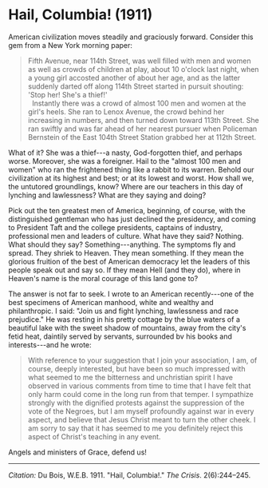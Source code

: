<!--
title:   Hail, Columbia!
author:  Du Bois, W.E.B.
journal: The Crisis
year:    1911
volume:  2
issue: 6
pages: 244-245
-->

# Hail, Columbia! (1911)

American civilization moves steadily and graciously forward. Consider this gem from a New York morning paper: 
> Fifth Avenue, near 114th Street, was well filled with men and women as well as crowds of children at play, about 10 o'clock last night, when a young girl accosted another of about her age, and as the latter suddenly darted off along 114th Street started in pursuit shouting: 'Stop her! She's a thief!'   
> &nbsp;
> Instantly there was a crowd of almost 100 men and women at the girl's heels. She ran to Lenox Avenue, the crowd behind her increasing in numbers, and then turned down toward 113th Street. She ran swiftly and was far ahead of her nearest pursuer when Policeman Bernstein of the East 104th Street Station grabbed her at 112th Street.

What of it? She was a thief---a nasty, God-forgotten thief, and perhaps worse. Moreover, she was a foreigner. Hail to the "almost 100 men and women" who ran the frightened thing like a rabbit to its warren. Behold our civilization at its highest and best; or at its lowest and worst. How shall we, the untutored groundlings, know? Where are our teachers in this day of lynching and lawlessness? What are they saying and doing?

Pick out the ten greatest men of America, beginning, of course, with the distinguished gentleman who has just declined the presidency, and coming to President Taft and the college presidents, captains of industry, professional men and leaders of culture. What have they said? Nothing. What should they say? Something---anything. The symptoms fly and spread. They shriek to Heaven. They mean something. If they mean the glorious fruition of the best of American democracy let the leaders of this people speak out and say so. If they mean Hell (and they do), where in Heaven's name is the moral courage of this land gone to?

The answer is not far to seek. I wrote to an American recently---one of the best specimens of American manhood, white and wealthy and philanthropic. I said: "Join us and fight lynching, lawlessness and race prejudice." He was resting in his pretty cottage by the blue waters of a beautiful lake with the sweet shadow of mountains, away from the city's fetid heat, daintily served by servants, surrounded bv his books and interests---and he wrote:

> With reference to your suggestion that I join your association, I am, of course, deeply interested, but have
been so much impressed with what seemed to me the bitterness and unchristian spirit I have observed in various comments from time to time that I have felt that only harm could come in the long run from that temper. I sympathize strongly with the dignified protests against the suppression of the vote of the Negroes, but I am myself profoundly against war in every aspect, and believe that Jesus Christ meant to turn the other cheek. I am sorry to say that it has seemed to me you definitely reject this aspect of Christ's teaching in any event. 

Angels and ministers of Grace, defend us!

_________________
*Citation:* Du Bois, W.E.B. 1911. "Hail, Columbia!." *The Crisis*. 2(6):244&ndash;245.